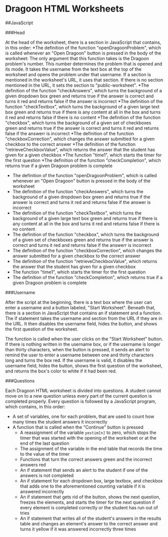 Dragoon HTML Worksheets
=======================

##JavaScript

###Head

At the head of the worksheet, there is a section in JavaScript that contains, in this order:
*The definition of the function "openDragoonProblem", which is called whenever an "Open Dragoon" button is pressed in the body of the worksheet: The only argument that this function takes is the Dragoon problem's number. This number determines the problem that is opened and its mode. It takes the username from the text box at the top of the worksheet and opens the problem under that username. If a section is mentioned in the worksheet's URL, it uses that section. If there is no section mentioned in the URL, it sets the section to "public-worksheet".
*The definition of the function "checkAnswers", which turns the background of a given dropdown box green and returns true if the answer is correct and turns it red and returns false if the answer is incorrect
*The definition of the function "checkTextbox", which turns the background of a given large text box green and returns true if there is any content at all in the box and turns it red and returns false if there is no content
*The definition of the function "checkbox", which turns the background of a given set of checkboxes green and returns true if the answer is correct and turns it red and returns false if the answerr is incorrect
*The definition of the function "checkboxCorrection", which changes the answer submitted for a given checkbox to the correct answer
*The definition of the function "retrieveCheckboxValue", which returns the answer that the student has given for a given checkbox
*The function "time1", which starts the timer for the first question
*The definition of the function "checkCompletion", which returns true if a given Dragoon problem is complete
* The definition of the function "openDragoonProblem", which is called whenever an "Open Dragoon" button is pressed in the body of the worksheet
* The definition of the function "checkAnswers", which turns the background of a given dropdown box green and returns true if the answer is correct and turns it red and returns false if the answer is incorrect
* The definition of the function "checkTextbox", which turns the background of a given large text box green and returns true if there is any content at all in the box and turns it red and returns false if there is no content
* The definition of the function "checkbox", which turns the background of a given set of checkboxes green and returns true if the answer is correct and turns it red and returns false if the answerr is incorrect
* The definition of the function "checkboxCorrection", which changes the answer submitted for a given checkbox to the correct answer
* The definition of the function "retrieveCheckboxValue", which returns the answer that the student has given for a given checkbox
* The function "time1", which starts the timer for the first question
* The definition of the function "checkCompletion", which returns true if a given Dragoon problem is complete


###Username

After the script at the beginning, there is a text box where the user can enter a username and a button labeled, "Start Worksheet". Beneath that, there is a section in JavaScript that contains an if statement and a function. The if statement takes the username and section from the URL if they are in the URL. It then disables the username field, hides the button, and shows the first question of the worksheet.

The function is called when the user clicks on the "Start Worksheet" button. If there is nothing written in the username box, or if the username is longer than thirty characters, when the button is pressed, it sends an alert to remind the user to enter a username between one and thirty characters long and turns the box red. If the username is valid, it disables the username field, hides the button, shows the first question of the worksheet, and returns the box's color to white if it had been red.

###Questions

Each Dragoon HTML worksheet is divided into questions. A student cannot move on to a new question unless every part of the current question is completed properly. Every question is followed by a JavaScript program, which contains, in this order:
* A set of variables, one for each problem, that are used to count how many times the student answers it incorrectly
* A function that is called when the "Continue" button is pressed
  * A reassignment of the variable `yestim[n]` to zero, which stops the timer that was started with the opening of the worksheet or at the end of the last question
  * The assignment of the variable in the end table that records the time to the value of the timer
  * Functions that turn the correct answers green and the incorrect answers red
  * An if statement that sends an alert to the student if one of the answers is not completed
  * An if statement for each dropdown box, large textbox, and checkbox that adds one to the aforementioned counting variable if it is answered incorrectly
  * An if statement that gets rid of the button, shows the next question, freezes the elements, and starts the timer for the next question if every element is completed correctly or the student has run out of tries
  * An if statement that writes all of the student's answers in the results table and changes an element's answer to the correct answer and turns it yellow if it was answered incorrectly three times

